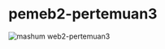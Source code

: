 # pemeb2-pertemuan3
![mashum web2-pertemuan3](https://github.com/mashum22/pemeb2-pertemuan3/assets/116756625/b449bad6-381d-40a3-8412-51ddb729e062)
